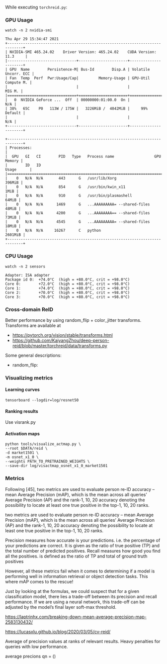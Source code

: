 While executing `torchreid.py`:

### GPU Usage

```
watch -n 2 nvidia-smi
```


```
Thu Apr 29 15:34:47 2021       
+-----------------------------------------------------------------------------+
| NVIDIA-SMI 465.24.02    Driver Version: 465.24.02    CUDA Version: 11.3     |
|-------------------------------+----------------------+----------------------+
| GPU  Name        Persistence-M| Bus-Id        Disp.A | Volatile Uncorr. ECC |
| Fan  Temp  Perf  Pwr:Usage/Cap|         Memory-Usage | GPU-Util  Compute M. |
|                               |                      |               MIG M. |
|===============================+======================+======================|
|   0  NVIDIA GeForce ...  Off  | 00000000:01:00.0  On |                  N/A |
| 38%   65C    P0   113W / 175W |   3226MiB /  4042MiB |     99%      Default |
|                               |                      |                  N/A |
+-------------------------------+----------------------+----------------------+
                                                                               
+-----------------------------------------------------------------------------+
| Processes:                                                                  |
|  GPU   GI   CI        PID   Type   Process name                  GPU Memory |
|        ID   ID                                                   Usage      |
|=============================================================================|
|    0   N/A  N/A       443      G   /usr/lib/Xorg                     396MiB |
|    0   N/A  N/A       854      G   /usr/bin/kwin_x11                   1MiB |
|    0   N/A  N/A       910      G   /usr/bin/plasmashell               64MiB |
|    0   N/A  N/A      1469      G   ...AAAAAAAAA= --shared-files       48MiB |
|    0   N/A  N/A      4200      G   ...AAAAAAAA== --shared-files       73MiB |
|    0   N/A  N/A      4545      G   ...AAAAAAAAA= --shared-files       18MiB |
|    0   N/A  N/A     16267      C   python                           2601MiB |
+-----------------------------------------------------------------------------+
```

### CPU Usage

```
watch -n 2 sensors
```

```
Adapter: ISA adapter
Package id 0:  +74.0°C  (high = +80.0°C, crit = +98.0°C)
Core 0:        +72.0°C  (high = +80.0°C, crit = +98.0°C)
Core 1:        +74.0°C  (high = +80.0°C, crit = +98.0°C)
Core 2:        +70.0°C  (high = +80.0°C, crit = +98.0°C)
Core 3:        +70.0°C  (high = +80.0°C, crit = +98.0°C)
```


### Cross-domain ReID

Better performance by using random_flip + color_jitter transforms.
Transforms are available at 
- https://pytorch.org/vision/stable/transforms.html
- https://github.com/KaiyangZhou/deep-person-reid/blob/master/torchreid/data/transforms.py

Some general descriptions:
- random_flip: 


### Visualizing metrics

#### Learning curves 

```
tensorboard --logdir=log/resnet50
```

#### Ranking results

Use visrank.py

#### Activation maps

```
python tools/visualize_actmap.py \
--root $DATA/reid \
-d market1501 \
-m osnet_x1_0 \
--weights PATH_TO_PRETRAINED_WEIGHTS \
--save-dir log/visactmap_osnet_x1_0_market1501
```


### Metrics 

Following [45],
two metrics are used to evaluate person re-ID accuracy –
mean Average Precision (mAP), which is the mean across
all queries’ Average Precision (AP) and the rank-1, 10, 20
accuracy denoting the possibility to locate at least one true
positive in the top-1, 10, 20 ranks.


two metrics are used to evaluate person re-ID accuracy –
mean Average Precision (mAP), which is the mean across
all queries’ Average Precision (AP) and the rank-1, 10, 20
accuracy denoting the possibility to locate at least one true
positive in the top-1, 10, 20 ranks.


Precision measures how accurate is your predictions. i.e. the percentage of your predictions are correct. It is given as the ratio of true positive (TP) and the total number of predicted positives. 
Recall measures how good you find all the positives. is defined as the ratio of TP and total of ground truth positives

However, all these metrics fail when it comes to determining if a model is performing well in information retrieval or object detection tasks. This where mAP comes to the rescue!


Just by looking at the formulas, we could suspect that for a given classification model, there lies a trade-off between its precision and recall performance. 
If we are using a neural network, this trade-off can be adjusted by the model’s final layer soft-max threshold.

https://laptrinhx.com/breaking-down-mean-average-precision-map-2583130432/


https://lucasxlu.github.io/blog/2020/03/05/cv-reid/


Average of precision values at ranks of relevant results.
Heavy penalties for queries with low performance.

average precions qn = ()